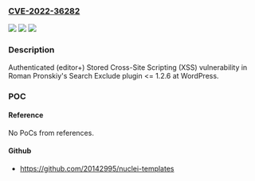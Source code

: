### [CVE-2022-36282](https://cve.mitre.org/cgi-bin/cvename.cgi?name=CVE-2022-36282)
![](https://img.shields.io/static/v1?label=Product&message=Search%20Exclude%20(WordPress%20plugin)&color=blue)
![](https://img.shields.io/static/v1?label=Version&message=%3C%3D%201.2.6%3C%3D%201.2.6%20&color=brighgreen)
![](https://img.shields.io/static/v1?label=Vulnerability&message=CWE-79%20Cross-site%20Scripting%20(XSS)&color=brighgreen)

### Description

Authenticated (editor+) Stored Cross-Site Scripting (XSS) vulnerability in Roman Pronskiy's Search Exclude plugin <= 1.2.6 at WordPress.

### POC

#### Reference
No PoCs from references.

#### Github
- https://github.com/20142995/nuclei-templates

